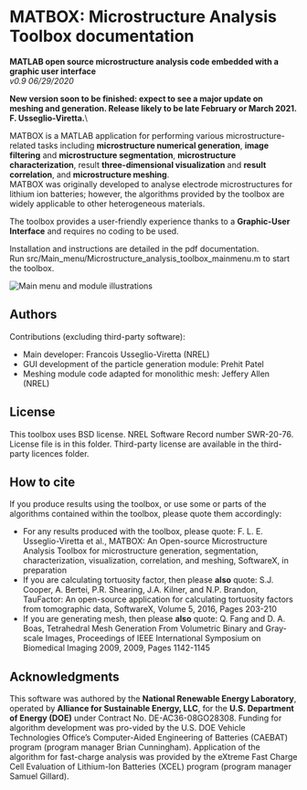 # MATBOX: Microstructure Analysis Toolbox documentation
**MATLAB open source microstructure analysis code embedded with a graphic user interface**\
*v0.9 06/29/2020*

**New version soon to be finished: expect to see a major update on meshing and generation. Release likely to be late February or March 2021. F. Usseglio-Viretta.**\

MATBOX is a MATLAB application for performing various microstructure-related tasks including **microstructure numerical generation**, **image filtering** and **microstructure segmentation**, **microstructure characterization**, result **three-dimensional visualization** and **result correlation**, and **microstructure meshing**. \
MATBOX was originally developed to analyse electrode microstructures for lithium ion batteries; however, the algorithms provided by the toolbox are widely applicable to other heterogeneous materials.

The toolbox provides a user-friendly experience thanks to a **Graphic-User Interface** and requires no coding to be used.

Installation and instructions are detailed in the pdf documentation. \
Run src/Main_menu/Microstructure_analysis_toolbox_mainmenu.m to start the toolbox.

![Main menu and module illustrations](https://github.com/NREL/MATBOX_Microstructure_analysis_toolbox/blob/master/Image.png)

## Authors
Contributions (excluding third-party software):
* Main developer: Francois Usseglio-Viretta (NREL)
* GUI development of the particle generation module: Prehit Patel
* Meshing module code adapted for monolithic mesh: Jeffery Allen (NREL)

## License
This toolbox uses BSD license. NREL Software Record number SWR-20-76. License file is in this folder. Third-party license are available in the third-party licences folder.

## How to cite
If you produce results using the toolbox, or use some or parts of the algorithms contained within the toolbox, please quote them accordingly:
* For any results produced with the toolbox, please quote: F. L. E. Usseglio-Viretta et al., MATBOX: An Open-source Microstructure Analysis Toolbox for microstructure generation, segmentation, characterization, visualization, correlation, and meshing, SoftwareX, in preparation
* If you are calculating tortuosity factor, then please **also** quote: S.J. Cooper, A. Bertei, P.R. Shearing, J.A. Kilner, and N.P. Brandon, TauFactor: An open-source application for calculating tortuosity factors from tomographic data, SoftwareX, Volume 5, 2016, Pages 203-210
* If you are generating mesh, then please **also** quote: Q. Fang and D. A. Boas, Tetrahedral Mesh Generation From Volumetric Binary and Gray-scale Images, Proceedings of IEEE International Symposium on Biomedical Imaging 2009, 2009, Pages 1142-1145

## Acknowledgments
This software was authored by the **National Renewable Energy Laboratory**, operated by **Alliance for Sustainable Energy, LLC**, for the **U.S. Department of Energy (DOE)** under Contract No. DE-AC36-08GO28308. Funding for algorithm development was pro-vided by the U.S. DOE Vehicle Technologies Office’s Computer-Aided Engineering of Batteries (CAEBAT) program (program manager Brian Cunningham). Application of the algorithm for fast-charge analysis was provided by the eXtreme Fast Charge Cell Evaluation of Lithium-Ion Batteries (XCEL) program (program manager Samuel Gillard).

